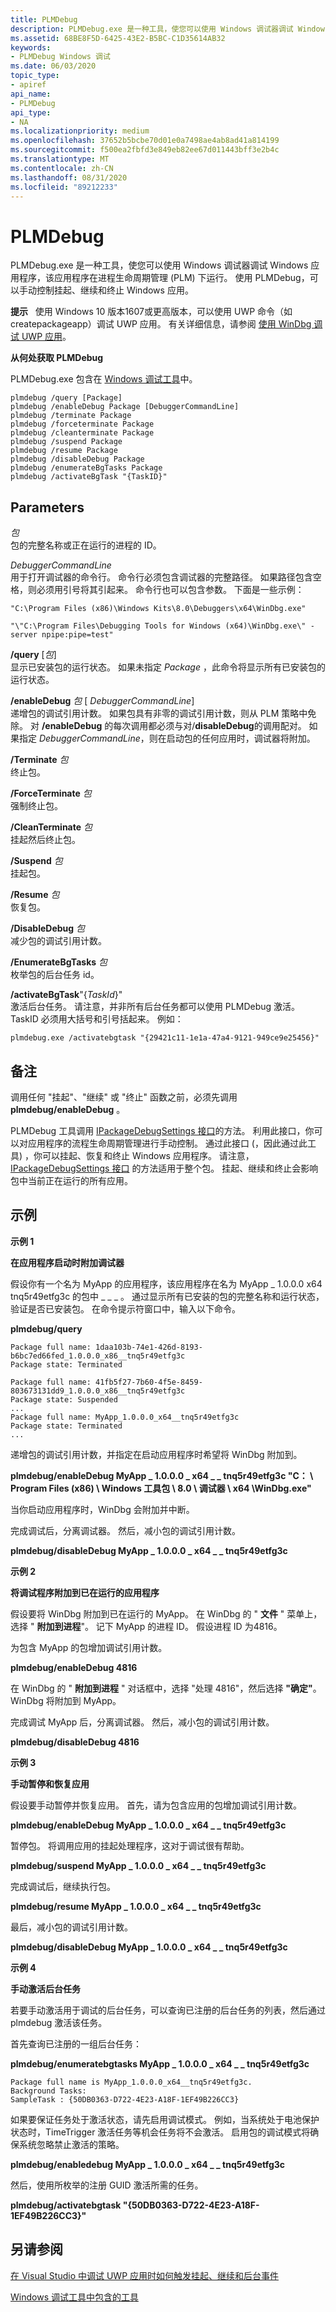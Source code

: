 ```yaml
---
title: PLMDebug
description: PLMDebug.exe 是一种工具，使您可以使用 Windows 调试器调试 Windows 应用程序，该应用程序在进程生命周期管理 (PLM) 下运行。
ms.assetid: 68BE8F5D-6425-43E2-B5BC-C1D35614AB32
keywords:
- PLMDebug Windows 调试
ms.date: 06/03/2020
topic_type:
- apiref
api_name:
- PLMDebug
api_type:
- NA
ms.localizationpriority: medium
ms.openlocfilehash: 37652b5bcbe70d01e0a7498ae4ab8ad41a814199
ms.sourcegitcommit: f500ea2fbfd3e849eb82ee67d011443bff3e2b4c
ms.translationtype: MT
ms.contentlocale: zh-CN
ms.lasthandoff: 08/31/2020
ms.locfileid: "89212233"
---
```

# <a name="plmdebug"></a>PLMDebug

PLMDebug.exe 是一种工具，使您可以使用 Windows 调试器调试 Windows 应用程序，该应用程序在进程生命周期管理 (PLM) 下运行。 使用 PLMDebug，可以手动控制挂起、继续和终止 Windows 应用。

**提示**   使用 Windows 10 版本1607或更高版本，可以使用 UWP 命令（如 createpackageapp）调试 UWP 应用。 有关详细信息，请参阅 [使用 WinDbg 调试 UWP 应用](debugging-a-uwp-app-using-windbg.md)。

**从何处获取 PLMDebug**

PLMDebug.exe 包含在 [Windows 调试工具](index.md)中。

```console
plmdebug /query [Package]
plmdebug /enableDebug Package [DebuggerCommandLine]
plmdebug /terminate Package
plmdebug /forceterminate Package
plmdebug /cleanterminate Package
plmdebug /suspend Package
plmdebug /resume Package
plmdebug /disableDebug Package
plmdebug /enumerateBgTasks Package
plmdebug /activateBgTask "{TaskID}"
```

## <a name="span-idparametersspanspan-idparametersspanspan-idparametersspanparameters"></a><span id="Parameters"></span><span id="parameters"></span><span id="PARAMETERS"></span>Parameters

<span id="_______Package"></span><span id="_______package"></span><span id="_______PACKAGE"></span>*包*  
包的完整名称或正在运行的进程的 ID。

<span id="_______DebuggerCommandLine"></span><span id="_______debuggercommandline"></span><span id="_______DEBUGGERCOMMANDLINE"></span>*DebuggerCommandLine*  
用于打开调试器的命令行。 命令行必须包含调试器的完整路径。 如果路径包含空格，则必须用引号将其引起来。 命令行也可以包含参数。 下面是一些示例：

`"C:\Program Files (x86)\Windows Kits\8.0\Debuggers\x64\WinDbg.exe"`

`"\"C:\Program Files\Debugging Tools for Windows (x64)\WinDbg.exe\" -server npipe:pipe=test"`

<span id="________query_Package"></span><span id="________query_package"></span><span id="________QUERY_PACKAGE"></span>**/query** \[*包*\]  
显示已安装包的运行状态。 如果未指定 *Package* ，此命令将显示所有已安装包的运行状态。

<span id="________enableDebug_Package_DebuggerCommandLine"></span><span id="________enabledebug_package_debuggercommandline"></span><span id="________ENABLEDEBUG_PACKAGE_DEBUGGERCOMMANDLINE"></span>**/enableDebug** *包* \[ *DebuggerCommandLine*\]  
递增包的调试引用计数。 如果包具有非零的调试引用计数，则从 PLM 策略中免除。 对 **/enableDebug** 的每次调用都必须与对/**disableDebug**的调用配对。 如果指定 *DebuggerCommandLine*，则在启动包的任何应用时，调试器将附加。

<span id="________terminate_Package"></span><span id="________terminate_package"></span><span id="________TERMINATE_PACKAGE"></span>**/Terminate** *包*  
终止包。

<span id="________forceTerminate_Package"></span><span id="________forceterminate_package"></span><span id="________FORCETERMINATE_PACKAGE"></span>**/ForceTerminate** *包*  
强制终止包。

<span id="________cleanTerminate_Package"></span><span id="________cleanterminate_package"></span><span id="________CLEANTERMINATE_PACKAGE"></span>**/CleanTerminate** *包*  
挂起然后终止包。

<span id="________suspend_Package"></span><span id="________suspend_package"></span><span id="________SUSPEND_PACKAGE"></span>**/Suspend** *包*  
挂起包。

<span id="________resume_Package"></span><span id="________resume_package"></span><span id="________RESUME_PACKAGE"></span>**/Resume** *包*  
恢复包。

<span id="________disableDebug_Package"></span><span id="________disabledebug_package"></span><span id="________DISABLEDEBUG_PACKAGE"></span>**/DisableDebug** *包*  
减少包的调试引用计数。

<span id="________enumerateBgTasksPackage"></span><span id="________enumeratebgtaskspackage"></span><span id="________ENUMERATEBGTASKSPACKAGE"></span>**/EnumerateBgTasks** *包*  
枚举包的后台任务 id。

<span id="________activateBgTaskTaskId"></span><span id="________activatebgtasktaskid"></span><span id="________ACTIVATEBGTASKTASKID"></span>**/activateBgTask**"{*TaskId*}"  
激活后台任务。 请注意，并非所有后台任务都可以使用 PLMDebug 激活。 TaskID 必须用大括号和引号括起来。 例如：

`plmdebug.exe /activatebgtask "{29421c11-1e1a-47a4-9121-949ce9e25456}"`

<a name="remarks"></a>备注
-------

调用任何 "挂起"、"继续" 或 "终止" 函数之前，必须先调用 **plmdebug/enableDebug** 。

PLMDebug 工具调用 [IPackageDebugSettings 接口](/windows/win32/api/shobjidl_core/nn-shobjidl_core-ipackagedebugsettings)的方法。 利用此接口，你可以对应用程序的流程生命周期管理进行手动控制。 通过此接口 (，因此通过此工具) ，你可以挂起、恢复和终止 Windows 应用程序。 请注意， [IPackageDebugSettings 接口](/windows/win32/api/shobjidl_core/nn-shobjidl_core-ipackagedebugsettings) 的方法适用于整个包。 挂起、继续和终止会影响包中当前正在运行的所有应用。

<a name="examples"></a>示例
--------

**示例 1**

**在应用程序启动时附加调试器**

假设你有一个名为 MyApp 的应用程序，该应用程序在名为 MyApp \_ 1.0.0.0 x64 tnq5r49etfg3c 的包中 \_ \_ \_ 。 通过显示所有已安装的包的完整名称和运行状态，验证是否已安装包。 在命令提示符窗口中，输入以下命令。

**plmdebug/query**

```console
Package full name: 1daa103b-74e1-426d-8193-b6bc7ed66fed_1.0.0.0_x86__tnq5r49etfg3c
Package state: Terminated

Package full name: 41fb5f27-7b60-4f5e-8459-803673131dd9_1.0.0.0_x86__tnq5r49etfg3c
Package state: Suspended
...
Package full name: MyApp_1.0.0.0_x64__tnq5r49etfg3c
Package state: Terminated
...
```

递增包的调试引用计数，并指定在启动应用程序时希望将 WinDbg 附加到。

**plmdebug/enableDebug MyApp \_ 1.0.0.0 \_ x64 \_ \_ tnq5r49etfg3c "C： \\ Program Files (x86) \\ Windows 工具包 \\ 8.0 \\ 调试器 \\ x64 \\WinDbg.exe"**

当你启动应用程序时，WinDbg 会附加并中断。

完成调试后，分离调试器。 然后，减小包的调试引用计数。

**plmdebug/disableDebug MyApp \_ 1.0.0.0 \_ x64 \_ \_ tnq5r49etfg3c**

**示例 2**

**将调试程序附加到已在运行的应用程序**

假设要将 WinDbg 附加到已在运行的 MyApp。 在 WinDbg 的 " **文件** " 菜单上，选择 " **附加到进程**"。 记下 MyApp 的进程 ID。 假设进程 ID 为4816。

为包含 MyApp 的包增加调试引用计数。

**plmdebug/enableDebug 4816**

在 WinDbg 的 " **附加到进程** " 对话框中，选择 "处理 4816"，然后选择 **"确定"**。 WinDbg 将附加到 MyApp。

完成调试 MyApp 后，分离调试器。 然后，减小包的调试引用计数。

**plmdebug/disableDebug 4816**

**示例 3**

**手动暂停和恢复应用**

假设要手动暂停并恢复应用。 首先，请为包含应用的包增加调试引用计数。

**plmdebug/enableDebug MyApp \_ 1.0.0.0 \_ x64 \_ \_ tnq5r49etfg3c**

暂停包。 将调用应用的挂起处理程序，这对于调试很有帮助。

**plmdebug/suspend MyApp \_ 1.0.0.0 \_ x64 \_ \_ tnq5r49etfg3c**

完成调试后，继续执行包。

**plmdebug/resume MyApp \_ 1.0.0.0 \_ x64 \_ \_ tnq5r49etfg3c**

最后，减小包的调试引用计数。

**plmdebug/disableDebug MyApp \_ 1.0.0.0 \_ x64 \_ \_ tnq5r49etfg3c**

**示例 4**

**手动激活后台任务**

若要手动激活用于调试的后台任务，可以查询已注册的后台任务的列表，然后通过 plmdebug 激活该任务。

首先查询已注册的一组后台任务：

**plmdebug/enumeratebgtasks MyApp \_ 1.0.0.0 \_ x64 \_ \_ tnq5r49etfg3c**
```console
Package full name is MyApp_1.0.0.0_x64__tnq5r49etfg3c.
Background Tasks:
SampleTask : {50DB0363-D722-4E23-A18F-1EF49B226CC3}
```

如果要保证任务处于激活状态，请先启用调试模式。 例如，当系统处于电池保护状态时，TimeTrigger 激活任务等机会任务将不会激活。 启用包的调试模式将确保系统忽略禁止激活的策略。

**plmdebug/enabledebug MyApp \_ 1.0.0.0 \_ x64 \_ \_ tnq5r49etfg3c**

然后，使用所枚举的注册 GUID 激活所需的任务。

**plmdebug/activatebgtask "{50DB0363-D722-4E23-A18F-1EF49B226CC3}"**

## <a name="see-also"></a>另请参阅

[在 Visual Studio 中调试 UWP 应用时如何触发挂起、继续和后台事件](/visualstudio/debugger/how-to-trigger-suspend-resume-and-background-events-for-windows-store-apps-in-visual-studio)

[Windows 调试工具中包含的工具](extra-tools.md)
